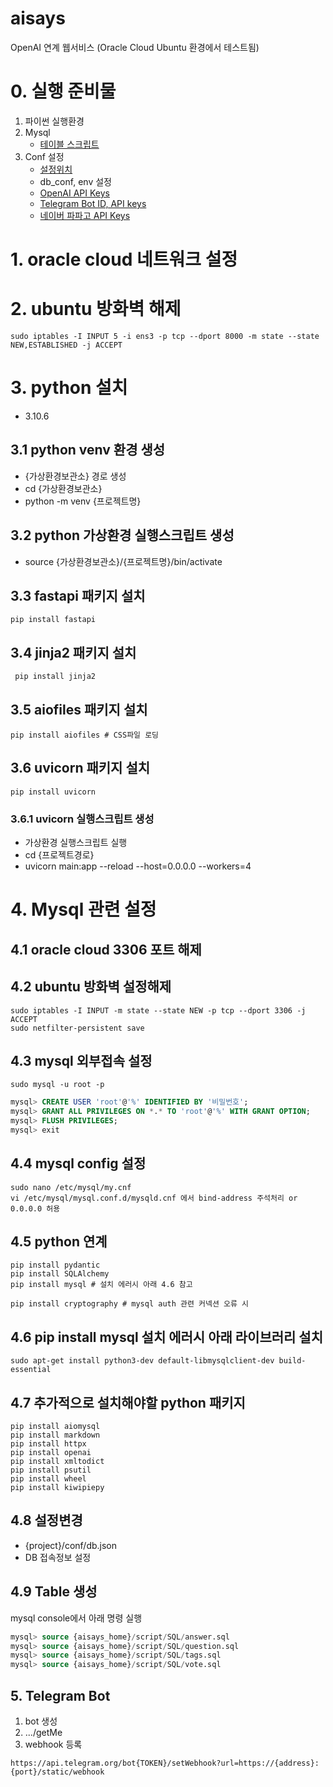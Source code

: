 # aisays
OpenAI 연계 웹서비스 (Oracle Cloud Ubuntu 환경에서 테스트됨)

# 0. 실행 준비물
1. 파이썬 실행환경
2. Mysql
   - [테이블 스크립트](https://github.com/syschat0/aisays/tree/main/script/SQL)
3. Conf 설정
   - [설정위치](https://github.com/syschat0/aisays/tree/main/conf)
   - db_conf, env 설정
   - [OpenAI API Keys](https://platform.openai.com/account/api-keys)
   - [Telegram Bot ID, API keys](https://hzoo.tistory.com/87)
   - [네이버 파파고 API Keys](https://developers.naver.com/docs/papago/papago-nmt-overview.md#사전-준비-사항)

# 1. oracle cloud 네트워크 설정

# 2. ubuntu 방화벽 해제
```Shell
sudo iptables -I INPUT 5 -i ens3 -p tcp --dport 8000 -m state --state NEW,ESTABLISHED -j ACCEPT
```
# 3. python 설치
- 3.10.6
## 3.1 python venv 환경 생성
- {가상환경보관소} 경로 생성
- cd {가상환경보관소}
- python -m venv {프로젝트명}

## 3.2 python 가상환경 실행스크립트 생성
- source {가상환경보관소}/{프로젝트명}/bin/activate


## 3.3 fastapi 패키지 설치
```Shell
pip install fastapi
```
## 3.4 jinja2 패키지 설치
```Shell
 pip install jinja2
```  
## 3.5 aiofiles 패키지 설치
```Shell
pip install aiofiles # CSS파일 로딩
```

## 3.6 uvicorn 패키지 설치
```Shell
pip install uvicorn
```

### 3.6.1 uvicorn 실행스크립트 생성
- 가상환경 실행스크립트 실행
- cd {프로젝트경로}
- uvicorn main:app --reload --host=0.0.0.0 --workers=4


# 4. Mysql 관련 설정
## 4.1 oracle cloud 3306 포트 해제
## 4.2 ubuntu 방화벽 설정해제
```Shell
sudo iptables -I INPUT -m state --state NEW -p tcp --dport 3306 -j ACCEPT
sudo netfilter-persistent save
```

## 4.3 mysql 외부접속 설정
```Shell
sudo mysql -u root -p
```
```SQL
mysql> CREATE USER 'root'@'%' IDENTIFIED BY '비밀번호';
mysql> GRANT ALL PRIVILEGES ON *.* TO 'root'@'%' WITH GRANT OPTION;
mysql> FLUSH PRIVILEGES;
mysql> exit
```

## 4.4 mysql config 설정
```Shell
sudo nano /etc/mysql/my.cnf
vi /etc/mysql/mysql.conf.d/mysqld.cnf 에서 bind-address 주석처리 or 0.0.0.0 허용
```

## 4.5 python 연계
```Shell
pip install pydantic
pip install SQLAlchemy
pip install mysql # 설치 에러시 아래 4.6 참고

pip install cryptography # mysql auth 관련 커넥션 오류 시
```

## 4.6 pip install mysql 설치 에러시 아래 라이브러리 설치
```Shell
sudo apt-get install python3-dev default-libmysqlclient-dev build-essential
```

## 4.7 추가적으로 설치해야할 python 패키지
```Shell
pip install aiomysql
pip install markdown
pip install httpx
pip install openai
pip install xmltodict
pip install psutil
pip install wheel
pip install kiwipiepy
```

## 4.8 설정변경
- {project}/conf/db.json
- DB 접속정보 설정

## 4.9 Table 생성
mysql console에서 아래 명령 실행
```SQL
mysql> source {aisays_home}/script/SQL/answer.sql
mysql> source {aisays_home}/script/SQL/question.sql
mysql> source {aisays_home}/script/SQL/tags.sql
mysql> source {aisays_home}/script/SQL/vote.sql
```

## 5. Telegram Bot
1. bot 생성
2. .../getMe
3. webhook 등록
```
https://api.telegram.org/bot{TOKEN}/setWebhook?url=https://{address}:{port}/static/webhook
```
